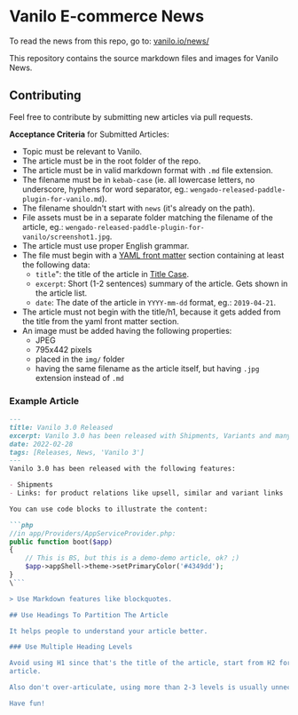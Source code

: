# Vanilo E-commerce News

To read the news from this repo, go to: [vanilo.io/news/](https://vanilo.io/news/)

This repository contains the source markdown files and images
for Vanilo News.

## Contributing

Feel free to contribute by submitting new articles via pull requests.

**Acceptance Criteria** for Submitted Articles:

- Topic must be relevant to Vanilo.
- The article must be in the root folder of the repo.
- The article must be in valid markdown format with `.md` file extension.
- The filename must be in `kebab-case` (ie. all lowercase letters, no underscore, hyphens for word separator, eg.: `wengado-released-paddle-plugin-for-vanilo.md`).
- The filename shouldn't start with `news` (it's already on the path).
- File assets must be in a separate folder matching the filename of the article, eg.: `wengado-released-paddle-plugin-for-vanilo/screenshot1.jpg`.
- The article must use proper English grammar.
- The file must begin with a [YAML front matter](https://jekyllrb.com/docs/front-matter/) section containing at least the following data:
    - `title`": the title of the article in [Title Case](https://en.wikipedia.org/wiki/Capitalization#Title_case).
    - `excerpt`: Short (1-2 sentences) summary of the article. Gets shown in the article list.
    - `date`: The date of the article in `YYYY-mm-dd` format, eg.: `2019-04-21`.
- The article must not begin with the title/h1, because it gets added from the title from the yaml front matter section.
- An image must be added having the following properties:
  - JPEG
  - 795x442 pixels
  - placed in the `img/` folder
  - having the same filename as the article itself, but having `.jpg` extension instead of `.md`

### Example Article

~~~markdown
---
title: Vanilo 3.0 Released
excerpt: Vanilo 3.0 has been released with Shipments, Variants and many other features. See what's new.
date: 2022-02-28
tags: [Releases, News, 'Vanilo 3']
---
Vanilo 3.0 has been released with the following features:

- Shipments
- Links: for product relations like upsell, similar and variant links

You can use code blocks to illustrate the content:

```php
//in app/Providers/AppServiceProvider.php:
public function boot($app)
{
    // This is BS, but this is a demo-demo article, ok? ;)
    $app->appShell->theme->setPrimaryColor('#4349dd');
}
\```

> Use Markdown features like blockquotes.

## Use Headings To Partition The Article

It helps people to understand your article better.

### Use Multiple Heading Levels

Avoid using H1 since that's the title of the article, start from H2 for the major sections of your
article.

Also don't over-articulate, using more than 2-3 levels is usually unnecessary.

Have fun!
~~~
